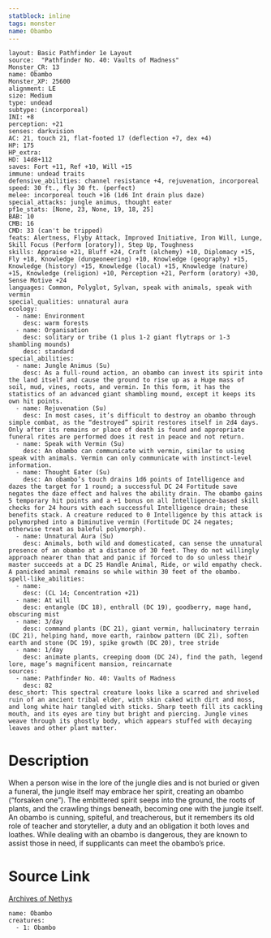```yaml
---
statblock: inline
tags: monster
name: Obambo
---
```

```statblock
layout: Basic Pathfinder 1e Layout
source:  "Pathfinder No. 40: Vaults of Madness"
Monster_CR: 13
name: Obambo
Monster_XP: 25600
alignment: LE
size: Medium
type: undead
subtype: (incorporeal)
INI: +8
perception: +21
senses: darkvision
AC: 21, touch 21, flat-footed 17 (deflection +7, dex +4)
HP: 175
HP_extra: 
HD: 14d8+112
saves: Fort +11, Ref +10, Will +15
immune: undead traits
defensive_abilities: channel resistance +4, rejuvenation, incorporeal
speed: 30 ft., fly 30 ft. (perfect)
melee: incorporeal touch +16 (1d6 Int drain plus daze)
special_attacks: jungle animus, thought eater
pf1e_stats: [None, 23, None, 19, 18, 25]
BAB: 10
CMB: 16
CMD: 33 (can't be tripped)
feats: Alertness, Flyby Attack, Improved Initiative, Iron Will, Lunge, Skill Focus (Perform [oratory]), Step Up, Toughness
skills: Appraise +21, Bluff +24, Craft (alchemy) +10, Diplomacy +15, Fly +18, Knowledge (dungeoneering) +10, Knowledge (geography) +15, Knowledge (history) +15, Knowledge (local) +15, Knowledge (nature) +15, Knowledge (religion) +10, Perception +21, Perform (oratory) +30, Sense Motive +24
languages: Common, Polyglot, Sylvan, speak with animals, speak with vermin
special_qualities: unnatural aura
ecology:
  - name: Environment
    desc: warm forests
  - name: Organisation
    desc: solitary or tribe (1 plus 1-2 giant flytraps or 1-3 shambling mounds)
    desc: standard
special_abilities:
  - name: Jungle Animus (Su)
    desc: As a full-round action, an obambo can invest its spirit into the land itself and cause the ground to rise up as a Huge mass of soil, mud, vines, roots, and vermin. In this form, it has the statistics of an advanced giant shambling mound, except it keeps its own hit points.
  - name: Rejuvenation (Su)
    desc: In most cases, it’s difficult to destroy an obambo through simple combat, as the “destroyed” spirit restores itself in 2d4 days. Only after its remains or place of death is found and appropriate funeral rites are performed does it rest in peace and not return.
  - name: Speak with Vermin (Su)
    desc: An obambo can communicate with vermin, similar to using speak with animals. Vermin can only communicate with instinct-level information.
  - name: Thought Eater (Su)
    desc: An obambo’s touch drains 1d6 points of Intelligence and dazes the target for 1 round; a successful DC 24 Fortitude save negates the daze effect and halves the ability drain. The obambo gains 5 temporary hit points and a +1 bonus on all Intelligence-based skill checks for 24 hours with each successful Intelligence drain; these benefits stack. A creature reduced to 0 Intelligence by this attack is polymorphed into a Diminutive vermin (Fortitude DC 24 negates; otherwise treat as baleful polymorph).
  - name: Unnatural Aura (Su)
    desc: Animals, both wild and domesticated, can sense the unnatural presence of an obambo at a distance of 30 feet. They do not willingly approach nearer than that and panic if forced to do so unless their master succeeds at a DC 25 Handle Animal, Ride, or wild empathy check. A panicked animal remains so while within 30 feet of the obambo.
spell-like_abilities:
  - name:
    desc: (CL 14; Concentration +21)
  - name: At will
    desc: entangle (DC 18), enthrall (DC 19), goodberry, mage hand, obscuring mist
  - name: 3/day
    desc: command plants (DC 21), giant vermin, hallucinatory terrain (DC 21), helping hand, move earth, rainbow pattern (DC 21), soften earth and stone (DC 19), spike growth (DC 20), tree stride
  - name: 1/day
    desc: animate plants, creeping doom (DC 24), find the path, legend lore, mage’s magnificent mansion, reincarnate
sources:
  - name: Pathfinder No. 40: Vaults of Madness
    desc: 82
desc_short: This spectral creature looks like a scarred and shriveled ruin of an ancient tribal elder, with skin caked with dirt and moss, and long white hair tangled with sticks. Sharp teeth fill its cackling mouth, and its eyes are tiny but bright and piercing. Jungle vines weave through its ghostly body, which appears stuffed with decaying leaves and other plant matter.
```
# Description
When a person wise in the lore of the jungle dies and is not buried or given a funeral, the jungle itself may embrace her spirit, creating an obambo (“forsaken one”). The embittered spirit seeps into the ground, the roots of plants, and the crawling things beneath, becoming one with the jungle itself. An obambo is cunning, spiteful, and treacherous, but it remembers its old role of teacher and storyteller, a duty and an obligation it both loves and loathes. While dealing with an obambo is dangerous, they are known to assist those in need, if supplicants can meet the obambo’s price.
# Source Link
[Archives of Nethys](https://aonprd.com/MonsterDisplay.aspx?ItemName=Obambo)
```encounter-table
name: Obambo
creatures:
  - 1: Obambo
```
